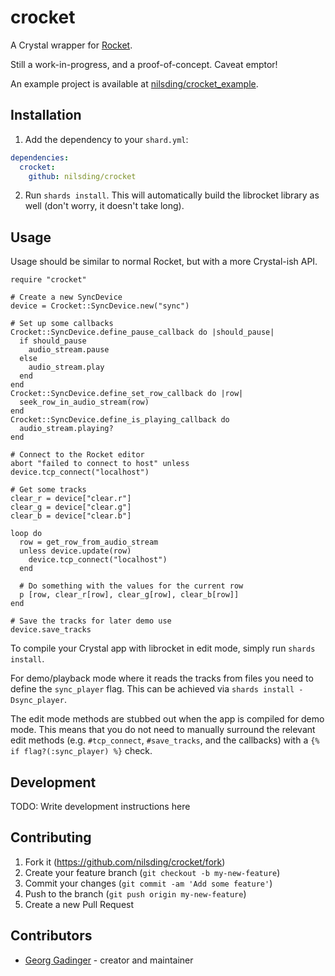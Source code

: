 # crocket

A Crystal wrapper for [Rocket][rocket].

Still a work-in-progress, and a proof-of-concept.  Caveat emptor!

An example project is available at [nilsding/crocket_example][example].

## Installation

1. Add the dependency to your `shard.yml`:
```yaml
dependencies:
  crocket:
    github: nilsding/crocket
```
2. Run `shards install`.  This will automatically build the librocket library as
   well (don't worry, it doesn't take long).

## Usage

Usage should be similar to normal Rocket, but with a more Crystal-ish API.

```crystal
require "crocket"

# Create a new SyncDevice
device = Crocket::SyncDevice.new("sync")

# Set up some callbacks
Crocket::SyncDevice.define_pause_callback do |should_pause|
  if should_pause
    audio_stream.pause
  else
    audio_stream.play
  end
end
Crocket::SyncDevice.define_set_row_callback do |row|
  seek_row_in_audio_stream(row)
end
Crocket::SyncDevice.define_is_playing_callback do
  audio_stream.playing?
end

# Connect to the Rocket editor
abort "failed to connect to host" unless device.tcp_connect("localhost")

# Get some tracks
clear_r = device["clear.r"]
clear_g = device["clear.g"]
clear_b = device["clear.b"]

loop do
  row = get_row_from_audio_stream
  unless device.update(row)
    device.tcp_connect("localhost")
  end

  # Do something with the values for the current row
  p [row, clear_r[row], clear_g[row], clear_b[row]]
end

# Save the tracks for later demo use
device.save_tracks
```

To compile your Crystal app with librocket in edit mode, simply run `shards
install`.

For demo/playback mode where it reads the tracks from files you need to define
the `sync_player` flag.  This can be achieved via `shards install
-Dsync_player`.

The edit mode methods are stubbed out when the app is compiled for demo mode.
This means that you do not need to manually surround the relevant edit methods
(e.g. `#tcp_connect`, `#save_tracks`, and the callbacks) with a `{% if
flag?(:sync_player) %}` check.

## Development

TODO: Write development instructions here

## Contributing

1. Fork it (<https://github.com/nilsding/crocket/fork>)
2. Create your feature branch (`git checkout -b my-new-feature`)
3. Commit your changes (`git commit -am 'Add some feature'`)
4. Push to the branch (`git push origin my-new-feature`)
5. Create a new Pull Request

## Contributors

- [Georg Gadinger](https://github.com/nilsding) - creator and maintainer

[rocket]: https://github.com/rocket/rocket
[example]: https://github.com/nilsding/crocket_example
